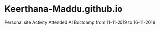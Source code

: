 # Keerthana-Maddu.github.io
Personal site
Activity
Attended AI Bootcamp from 11-11-2019 to 16-11-2019
